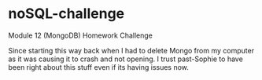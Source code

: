 # noSQL-challenge
Module 12 (MongoDB) Homework Challenge


Since starting this way back when I had to delete Mongo from my computer as it was causing it to crash and not opening. I trust past-Sophie to have been right about this stuff even if its having issues now.
